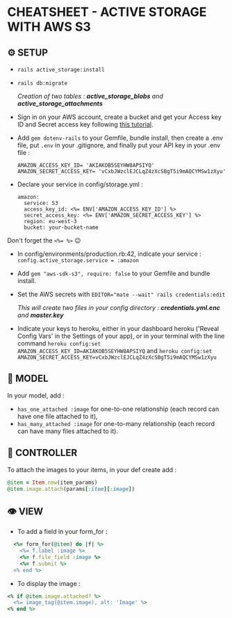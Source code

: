 # CHEATSHEET - ACTIVE STORAGE WITH AWS S3

## ⚙️ SETUP

* `rails active_storage:install`
* `rails db:migrate`

  *Creation of two tables : __active_storage_blobs__ and __active_storage_attachments__*
* Sign in on your AWS account, create a bucket and get your Access key ID and Secret access key following [this tutorial][tuto active storage]. 
* Add `gem dotenv-rails` to your Gemfile, bundle install, then create a .env file, put `.env` in your .gitignore, and finally put your API key in your .env file :
  ```
  AMAZON_ACCESS_KEY_ID= 'AKIAKOB5SEYHW8APSIYQ'
  AMAZON_SECRET_ACCESS_KEY= 'vCxbJWzclEJCLqZ4zXcSBgT5i9mAQCYMSw1zXyu'
  ```
* Declare your service in config/storage.yml :
  ```
  amazon:
    service: S3
    access_key_id: <%= ENV['AMAZON_ACCESS_KEY_ID'] %>
    secret_access_key: <%= ENV['AMAZON_SECRET_ACCESS_KEY'] %>
    region: eu-west-3
    bucket: your-bucket-name
  ```
 Don't forget the `<%= %>` 😉
* In config/environments/production.rb:42, indicate your service :
  `config.active_storage.service = :amazon`
* Add `gem "aws-sdk-s3", require: false` to your Gemfile and bundle install.
* Set the AWS secrets with `EDITOR="mate --wait" rails credentials:edit`

  *This will create two files in your config directory : __credentials.yml.enc__ and __master.key__*
* Indicate your keys to heroku, either in your dashboard heroku ('Reveal Config Vars' in the Settings of your app), or in your terminal with the line command `heroku config:set AMAZON_ACCESS_KEY_ID=AKIAKOB5SEYHW8APSIYQ` and `heroku config:set AMAZON_SECRET_ACCESS_KEY=vCxbJWzclEJCLqZ4zXcSBgT5i9mAQCYMSw1zXyu`

## 🔧 MODEL

In your model, add :
* `has_one_attached :image` for one-to-one relationship (each record can have one file attached to it),
* `has_many_attached :image` for one-to-many relationship (each record can have many files attached to it).

## 📏 CONTROLLER

To attach the images to your items, in your def create add :
```ruby
@item = Item.new(item_params)
@item.image.attach(params[:item][:image])
```

## 👁 VIEW

* To add a field in your form_for :
```ruby
  <%= form_for(@item) do |f| %>
    <%= f.label :image %>
    <%= f.file_field :image %>
    <%= f.submit %>
  <% end %>
```
* To display the image :
```ruby
<% if @item.image.attached? %>
  <%= image_tag(@item.image), alt: 'Image' %>
<% end %>
```

[tuto active storage]: https://medium.com/alturasoluciones/setting-up-rails-5-active-storage-with-amazon-s3-3d158cf021ff

